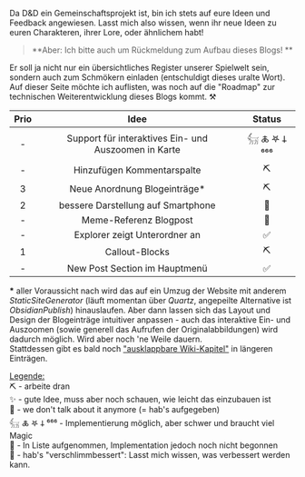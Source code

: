 Da D&D ein Gemeinschaftsprojekt ist, bin ich stets auf eure Ideen und Feedback angewiesen. Lasst mich also wissen, wenn ihr neue Ideen zu euren Charakteren, ihrer Lore, oder ähnlichem habt! <br>
> **Aber: Ich bitte auch um Rückmeldung zum Aufbau dieses Blogs! **<br>

Er soll ja nicht nur ein übersichtliches Register unserer Spielwelt sein, sondern auch zum Schmökern einladen (entschuldigt dieses uralte Wort).
Auf dieser Seite möchte ich auflisten, was noch auf die "Roadmap" zur technischen Weiterentwicklung dieses Blogs kommt. ⚒️


| Prio |                         Idee                         |     Status      |
| :--: | :--------------------------------------------------: | :-------------: |
|  -   | Support für interaktives Ein- und Auszoomen in Karte | 𓃶 🜏 𖤐 𐕣 ⁶⁶⁶ |
|  -   |              Hinzufügen Kommentarspalte              |       ⛏️        |
|  3   |             Neue Anordnung Blogeinträge*             |       ⛏️        |
|  2   |          bessere Darstellung auf Smartphone          |       👥        |
|  -   |                Meme-Referenz Blogpost                |       🚩        |
|  -   |            Explorer zeigt Unterordner an             |        ✅        |
|  1   |                    Callout-Blocks                    |       ⛏️        |
|  -   |            New Post Section im Hauptmenü             |        ✅        |

**\*** aller Voraussicht nach wird das auf ein Umzug der Website mit anderem *StaticSiteGenerator* (läuft momentan über *Quartz*, angepeilte Alternative ist *ObsidianPublish*) hinauslaufen. Aber dann lassen sich das Layout und Design der Blogeinträge intuitiver anpassen - auch das interaktive Ein- und Auszoomen (sowie generell das Aufrufen der Originalabbildungen) wird dadurch möglich. Wird aber noch 'ne Weile dauern.  <br>
Stattdessen gibt es bald noch ["ausklappbare Wiki-Kapitel"](https://quartz.jzhao.xyz/features/callouts) in längeren Einträgen.

<ins>Legende:</ins> <br>
⛏️ - arbeite dran <br>
✨ - gute Idee, muss aber noch schauen, wie leicht das einzubauen ist <br>
👺 - we don't talk about it anymore (= hab's aufgegeben) <br>
𓃶 🜏 𖤐 𐕣 ⁶⁶⁶ - Implementierung möglich, aber schwer und braucht viel Magic <br>
🚩 - In Liste aufgenommen, Implementation jedoch noch nicht begonnen <br>
👥 - hab's "verschlimmbessert": Lasst mich wissen, was verbessert werden kann. <br>
